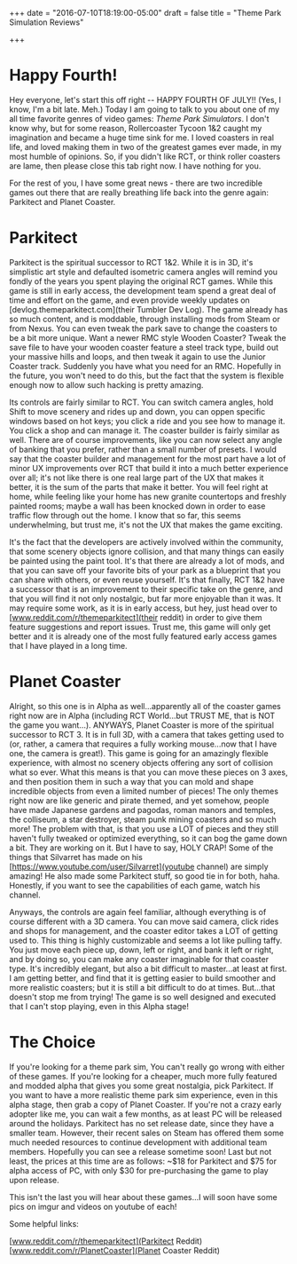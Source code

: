 +++
date = "2016-07-10T18:19:00-05:00"
draft = false
title = "Theme Park Simulation Reviews"

+++

# Happy Fourth!

Hey everyone, let's start this off right -- HAPPY FOURTH OF JULY!! (Yes, I know, I'm a bit late. Meh.) Today I am going to talk to you about one of my all time favorite genres of video games: *Theme Park Simulators*. I don't know why, but for some reason, Rollercoaster Tycoon 1&2 caught my imagination and became a huge time sink for me. I loved coasters in real life, and loved making them in two of the greatest games ever made, in my most humble of opinions. So, if you didn't like RCT, or think roller coasters are lame, then please close this tab right now. I have nothing for you.

For the rest of you, I have some great news - there are two incredible games out there that are really breathing life back into the genre again: Parkitect and Planet Coaster.

# Parkitect

Parkitect is the spiritual successor to RCT 1&2. While it is in 3D, it's simplistic art style and defaulted isometric camera angles will remind you fondly of the years you spent playing the original RCT games. While this game is still in early access, the development team spend a great deal of time and effort on the game, and even provide weekly updates on [devlog.themeparkitect.com](their Tumbler Dev Log). The game already has so much content, and is moddable, through installing mods from Steam or from Nexus. You can even tweak the park save to change the coasters to be a bit more unique. Want a newer RMC style Wooden Coaster? Tweak the save file to have your wooden coaster feature a steel track type, build out your massive hills and loops, and then tweak it again to use the Junior Coaster track. Suddenly you have what you need for an RMC. Hopefully in the future, you won't need to do this, but the fact that the system is flexible enough now to allow such hacking is pretty amazing.

Its controls are fairly similar to RCT. You can switch camera angles, hold Shift to move scenery and rides up and down, you can oppen specific windows based on hot keys; you click a ride and you see how to manage it. You click a shop and can manage it. The coaster builder is fairly similar as well. There are of course improvements, like you can now select any angle of banking that you prefer, rather than a small number of presets. I would say that the coaster builder and management for the most part have a lot of minor UX improvements over RCT that build it into a much better experience over all; it's not like there is one real large part of the UX that makes it better, it is the sum of the parts that make it better. You will feel right at home, while feeling like your home has new granite countertops and freshly painted rooms; maybe a wall has been knocked down in order to ease traffic flow through out the home. I know that so far, this seems underwhelming, but trust me, it's not the UX that makes the game exciting.

It's the fact that the developers are actively involved within the community, that some scenery objects ignore collision, and that many things can easily be painted using the paint tool. It's that there are already a lot of mods, and that you can save off your favorite bits of your park as a blueprint that you can share with others, or even reuse yourself. It's that finally, RCT 1&2 have a successor that is an improvement to their specific take on the genre, and that you will find it not only nostalgic, but far more enjoyable than it was. It may require some work, as it is in early access, but hey, just head over to [www.reddit.com/r/themeparkitect](their reddit) in order to give them feature suggestions and report issues. Trust me, this game will only get better and it is already one of the most fully featured early access games that I have played in a long time.

# Planet Coaster

Alright, so this one is in Alpha as well...apparently all of the coaster games right now are in Alpha (including RCT World...but TRUST ME, that is NOT the game you want...). ANYWAYS, Planet Coaster is more of the spiritual successor to RCT 3. It is in full 3D, with a camera that takes getting used to (or, rather, a camera that requires a fully working mouse...now that I have one, the camera is great!). This game is going for an amazingly flexible experience, with almost no scenery objects offering any sort of collision what so ever. What this means is that you can move these pieces on 3 axes, and then position them in such a way that you can mold and shape incredible objects from even a limited number of pieces! The only themes right now are like generic and pirate themed, and yet somehow, people have made Japanese gardens and pagodas, roman manors and temples, the colliseum, a star destroyer, steam punk mining coasters and so much more! The problem with that, is that you use a LOT of pieces and they still haven't fully tweaked or optimized everything, so it can bog the game down a bit. They are working on it. But I have to say, HOLY CRAP! Some of the things that Silvarret has made on his [https://www.youtube.com/user/Silvarret](youtube channel) are simply amazing! He also made some Parkitect stuff, so good tie in for both, haha. Honestly, if you want to see the capabilities of each game, watch his channel.

Anyways, the controls are again feel familiar, although everything is of course different with a 3D camera. You can move said camera, click rides and shops for management, and the coaster editor takes a LOT of getting used to. This thing is highly customizable and seems a lot like pulling taffy. You just move each piece up, down, left or right, and bank it left or right, and by doing so, you can make any coaster imaginable for that coaster type. It's incredibly elegant, but also a bit difficult to master...at least at first. I am getting better, and find that it is getting easier to build smoother and more realistic coasters; but it is still a bit difficult to do at times. But...that doesn't stop me from trying! The game is so well designed and executed that I can't stop playing, even in this Alpha stage!

# The Choice

If you're looking for a theme park sim, You can't really go wrong with either of these games. If you're looking for a cheaper, much more fully featured and modded alpha that gives you some great nostalgia, pick Parkitect. If you want to have a more realistic theme park sim experience, even in this alpha stage, then grab a copy of Planet Coaster. If you're not a crazy early adopter like me, you can wait a few months, as at least PC will be released around the holidays. Parkitect has no set release date, since they have a smaller team. However, their recent sales on Steam has offered them some much needed resources to continue development with additional team members. Hopefully you can see a release sometime soon! Last but not least, the prices at this time are as follows: ~$18 for Parkitect and $75 for alpha access of PC, with only $30 for pre-purchasing the game to play upon release.

This isn't the last you will hear about these games...I will soon have some pics on imgur and videos on youtube of each!

Some helpful links:

[www.reddit.com/r/themeparkitect](Parkitect Reddit)
[www.reddit.com/r/PlanetCoaster](Planet Coaster Reddit)